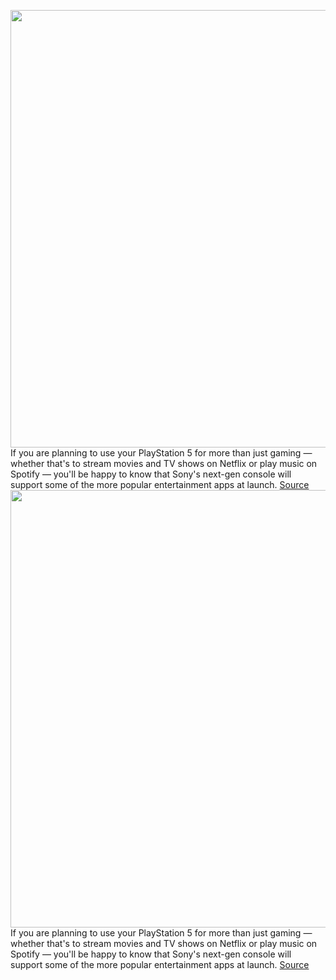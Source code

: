 <img src='https://cdn.vox-cdn.com/thumbor/yqh76ok2CNIsdRS-H28oDT5FZdw=/0x0:2040x1360/1200x800/filters:focal(857x517:1183x843)/cdn.vox-cdn.com/uploads/chorus_image/image/67671774/acastro_200318_1777_ps5_0001.0.jpg' width='700px' /><br/>
If you are planning to use your PlayStation 5 for more than just gaming — whether that's to stream movies and TV shows on Netflix or play music on Spotify — you'll be happy to know that Sony's next-gen console will support some of the more popular entertainment apps at launch.
<a href='https://www.theverge.com/2020/10/22/21528372/ps5-streaming-apps-support-day-one-netflix-disney-plus-twitch'> Source <a/><img src='https://cdn.vox-cdn.com/thumbor/yqh76ok2CNIsdRS-H28oDT5FZdw=/0x0:2040x1360/1200x800/filters:focal(857x517:1183x843)/cdn.vox-cdn.com/uploads/chorus_image/image/67671774/acastro_200318_1777_ps5_0001.0.jpg' width='700px' /><br/>
If you are planning to use your PlayStation 5 for more than just gaming — whether that's to stream movies and TV shows on Netflix or play music on Spotify — you'll be happy to know that Sony's next-gen console will support some of the more popular entertainment apps at launch.
<a href='https://www.theverge.com/2020/10/22/21528372/ps5-streaming-apps-support-day-one-netflix-disney-plus-twitch'> Source <a/>